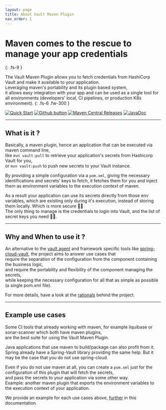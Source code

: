 ```yaml
---
layout: page
title: About Vault Maven Plugin
nav_order: 1
---
```


# Maven comes to the rescue to manage your app credentials
{: .fs-9 }

The Vault Maven Plugin allows you to fetch credentials from HashiCorp Vault and make it available to your application.  
Leveraging maven's portability and its plugin based system,  
it allows easy integration with your app and can be used as a single tool for all environments (developers’ local, CI pipelines, or production K8s environment).
{: .fs-6 .fw-300 }

[![Quick Start](https://img.shields.io/badge/-Quick%20Start%20%F0%9F%9A%80-blue?style=for-the-badge&logo=rocket)](/vault-maven-plugin/usage.html)
[![Github button](https://img.shields.io/badge/-View%20it%20on%20Github-gray?style=for-the-badge&logo=github)](https://github.com/HomeOfTheWizard/vault-maven-plugin)
[![Maven Central Releases](https://img.shields.io/badge/-Maven%20Releases-orange?style=for-the-badge&logo=apache%20maven)](https://central.sonatype.com/artifact/com.homeofthewizard/vault-maven-plugin)
[![JavaDoc](https://img.shields.io/badge/-JavaDocs%F0%9F%93%84-green?style=for-the-badge)](https://www.javadoc.io/doc/com.homeofthewizard/vault-maven-plugin/latest)


---


## What is it ?
Basically, a maven plugin, hence an application that can be executed via maven command line,  
like `mvn vault:pull` to retrieve your application's secrets from Hashicorp Vault for you,  
or `mvn vault:push` to push new secrets to your Vault instance.     
   
By providing a simple configuration via a `pom.xml`, giving the necessary identifications and secrets' keys to fetch, it fetches them for you and inject them as environment variables to the execution context of maven.  
  
As a result your application can use its secrets directly from those env variables, which are existing only during it's execution, instead of storing them locally. Which is more secure :policeman:  
The only thing to manage is the credentials to login into Vault, and the list of secret keys you need :massage_man:.  
* * *
## Why and When to use it ?
An alternative to the [vault agent](https://developer.hashicorp.com/vault/docs/agent-and-proxy/agent) and framework specific tools like [spring-cloud-vault](https://cloud.spring.io/spring-cloud-vault/reference/html/), the project aims to answer use cases that  
require the separation of the configuration from the component containing the business logic,    
and require the portability and flexibility of the component managing the secrets,  
while keeping the necessary configuration for all that as simple as possible (a single pom.xml file).  
  
For more details, have a look at the [rationals](rationals.markdown) behind the project.

* * *
## Example use cases
Some CI tools that already working with maven, for example liquibase or sonar-scanner which both have maven plugins,    
are the best suite for using the Vault Maven Plugin.  
  
Java applications that use maven to build/package can also profit from it.     
Spring already have a Spring-Vault library providing the same help. But it may be the case that you do not use spring-cloud.    
  
Even if you do not use maven at all, you can create a `pom.xml` just for the configuration of this plugin that will fetch the secrets,   
and pass the secrets to your application via some other way.  
Example: another maven plugin that exports the environment variables to the execution context of your application.      
   
We provide an example for each use cases above, [further](/vault-maven-plugin/examples.html) in this documentation.  
